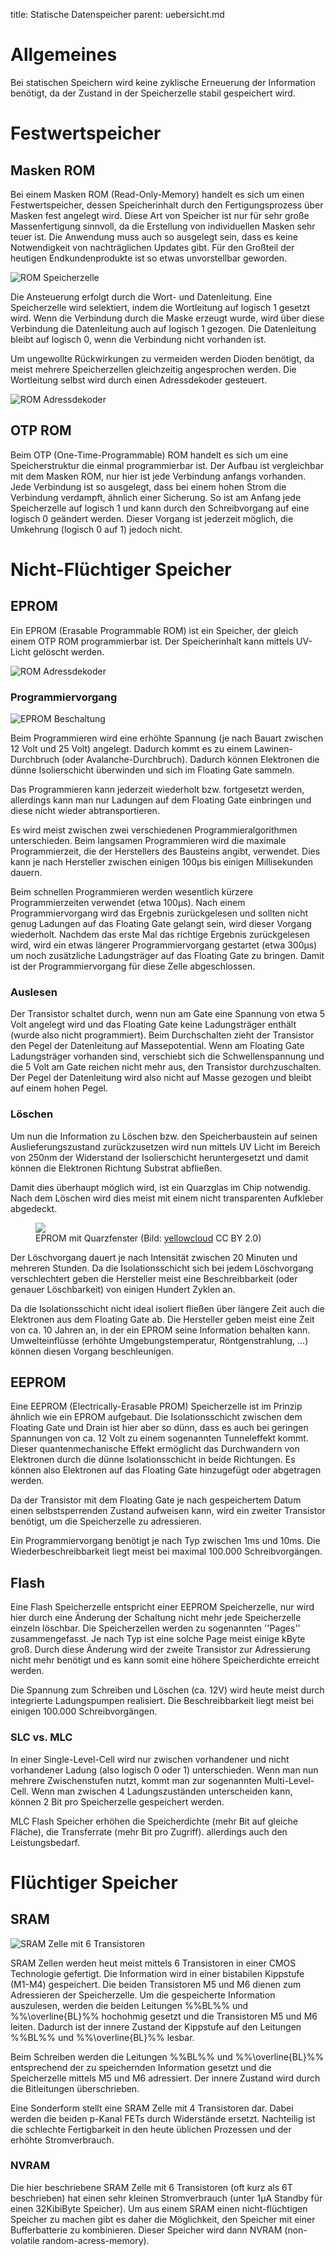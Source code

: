 title: Statische Datenspeicher
parent: uebersicht.md

# Allgemeines

Bei statischen Speichern wird keine zyklische Erneuerung der Information benötigt, da der Zustand in der Speicherzelle stabil gespeichert wird.

# Festwertspeicher
## Masken ROM
Bei einem Masken ROM (Read-Only-Memory) handelt es sich um einen Festwertspeicher, dessen Speicherinhalt durch den Fertigungsprozess über Masken fest angelegt wird. Diese Art von Speicher ist nur für sehr große Massenfertigung sinnvoll, da die Erstellung von individuellen Masken sehr teuer ist. Die Anwendung muss auch so ausgelegt sein, dass es keine Notwendigkeit von nachträglichen Updates gibt. Für den Großteil der heutigen Endkundenprodukte ist so etwas unvorstellbar geworden.

![ROM Speicherzelle]({filename}rom.png)

Die Ansteuerung erfolgt durch die Wort- und Datenleitung. Eine Speicherzelle wird selektiert, indem die Wortleitung auf logisch 1 gesetzt wird. Wenn die Verbindung durch die Maske erzeugt wurde, wird über diese Verbindung die Datenleitung auch auf logisch 1 gezogen. Die Datenleitung bleibt auf logisch 0, wenn die Verbindung nicht vorhanden ist.

Um ungewollte Rückwirkungen zu vermeiden werden Dioden benötigt, da meist mehrere Speicherzellen gleichzeitig angesprochen werden. Die Wortleitung selbst wird durch einen Adressdekoder gesteuert.

![ROM Adressdekoder]({filename}rom_adressierung.png)

## OTP ROM
Beim OTP (One-Time-Programmable) ROM handelt es sich um eine Speicherstruktur die einmal programmierbar ist. Der Aufbau ist vergleichbar mit dem Masken ROM, nur hier ist jede Verbindung anfangs vorhanden. Jede Verbindung ist so ausgelegt, dass bei einem hohen Strom die Verbindung verdampft, ähnlich einer Sicherung. So ist am Anfang jede Speicherzelle auf logisch 1 und kann durch den Schreibvorgang auf eine logisch 0 geändert werden. Dieser Vorgang ist jederzeit möglich, die Umkehrung (logisch 0 auf 1) jedoch nicht.

# Nicht-Flüchtiger Speicher
## EPROM

Ein EPROM (Erasable Programmable ROM) ist ein Speicher, der gleich einem OTP ROM programmierbar ist. Der Speicherinhalt kann mittels UV-Licht gelöscht werden.

![ROM Adressdekoder]({filename}flash_zelle.png)

### Programmiervorgang

![EPROM Beschaltung]({filename}eprom.png)

Beim Programmieren wird eine erhöhte Spannung (je nach Bauart zwischen 12 Volt und 25 Volt) angelegt. Dadurch kommt es zu einem Lawinen-Durchbruch (oder Avalanche-Durchbruch). Dadurch können Elektronen die dünne Isolierschicht überwinden und sich im Floating Gate sammeln.

Das Programmieren kann jederzeit wiederholt bzw. fortgesetzt werden, allerdings kann man nur Ladungen auf dem Floating Gate einbringen und diese nicht wieder abtransportieren.

Es wird meist zwischen zwei verschiedenen Programmieralgorithmen unterschieden. Beim langsamen Programmieren wird die maximale Programmierzeit, die der Herstellers des Bausteins angibt, verwendet. Dies kann je nach Hersteller zwischen einigen 100µs bis einigen Millisekunden dauern. 

Beim schnellen Programmieren werden wesentlich kürzere Programmierzeiten verwendet (etwa 100µs). Nach einem Programmiervorgang wird das Ergebnis zurückgelesen und sollten nicht genug Ladungen auf das Floating Gate gelangt sein, wird dieser Vorgang wiederholt. Nachdem das erste Mal das richtige Ergebnis zurückgelesen wird, wird ein etwas längerer Programmiervorgang gestartet (etwa 300µs) um noch zusätzliche Ladungsträger auf das Floating Gate zu bringen. Damit ist der Programmiervorgang für diese Zelle abgeschlossen.

### Auslesen
Der Transistor schaltet durch, wenn nun am Gate eine Spannung von etwa 5 Volt angelegt wird und das Floating Gate keine Ladungsträger enthält (wurde also nicht programmiert). Beim Durchschalten zieht der Transistor den Pegel der Datenleitung auf Massepotential. Wenn am Floating Gate Ladungsträger vorhanden sind, verschiebt sich die Schwellenspannung und die 5 Volt am Gate reichen nicht mehr aus, den Transistor durchzuschalten. Der Pegel der Datenleitung wird also nicht auf Masse gezogen und bleibt auf einem hohen Pegel.

### Löschen
Um nun die Information zu Löschen bzw. den Speicherbaustein auf seinen Auslieferungszustand zurückzusetzen wird nun mittels UV Licht im Bereich von 250nm der Widerstand der Isolierschicht heruntergesetzt und damit können die Elektronen Richtung Substrat abfließen.

Damit dies überhaupt möglich wird, ist ein Quarzglas im Chip notwendig. Nach dem Löschen wird dies meist mit einem nicht transparenten Aufkleber abgedeckt.

<figure><img src="{filename}eprom.jpg"><figcaption>EPROM mit Quarzfenster (Bild: <a href="https://commons.wikimedia.org/wiki/File:16Mbit_EPROM_ST_Microelectronics_M27C160_(1).jpg">yellowcloud</a> CC BY 2.0)</figcaption></figure>

Der Löschvorgang dauert je nach Intensität zwischen 20 Minuten und mehreren Stunden. Da die Isolationsschicht sich bei jedem Löschvorgang verschlechtert geben die Hersteller meist eine Beschreibbarkeit (oder genauer Löschbarkeit) von einigen Hundert Zyklen an.

Da die Isolationsschicht nicht ideal isoliert fließen über längere Zeit auch die Elektronen aus dem Floating Gate ab. Die Hersteller geben meist eine Zeit von ca. 10 Jahren an, in der ein EPROM seine Information behalten kann. Umwelteinflüsse (erhöhte Umgebungstemperatur, Röntgenstrahlung, ...) können diesen Vorgang beschleunigen.

## EEPROM
Eine EEPROM (Electrically-Erasable PROM) Speicherzelle ist im Prinzip ähnlich wie ein EPROM aufgebaut. Die Isolationsschicht zwischen dem Floating Gate und Drain ist hier aber so dünn, dass es auch bei geringen Spannungen von ca. 12 Volt zu einem sogenannten Tunneleffekt kommt. Dieser quantenmechanische Effekt ermöglicht das Durchwandern von Elektronen durch die dünne Isolationsschicht in beide Richtungen. Es können also Elektronen auf das Floating Gate hinzugefügt oder abgetragen werden.

Da der Transistor mit dem Floating Gate je nach gespeichertem Datum einen selbstsperrenden Zustand aufweisen kann, wird ein zweiter Transistor benötigt, um die Speicherzelle zu adressieren.

Ein Programmiervorgang benötigt je nach Typ zwischen 1ms und 10ms. Die Wiederbeschreibbarkeit liegt meist bei maximal 100.000 Schreibvorgängen.

## Flash
Eine Flash Speicherzelle entspricht einer EEPROM Speicherzelle, nur wird hier durch eine Änderung der Schaltung nicht mehr jede Speicherzelle einzeln löschbar. Die Speicherzellen werden zu sogenannten ''Pages'' zusammengefasst. Je nach Typ ist eine solche Page meist einige kByte groß. Durch diese Änderung wird der zweite Transistor zur Adressierung nicht mehr benötigt und es kann somit eine höhere Speicherdichte erreicht werden.

Die Spannung zum Schreiben und Löschen (ca. 12V) wird heute meist durch integrierte Ladungspumpen realisiert. Die Beschreibbarkeit liegt meist bei einigen 100.000 Schreibvorgängen.

### SLC vs. MLC
In einer Single-Level-Cell wird nur zwischen vorhandener und nicht vorhandener Ladung (also logisch 0 oder 1) unterschieden. Wenn man nun mehrere Zwischenstufen nutzt, kommt man zur sogenannten Multi-Level-Cell. Wenn man zwischen 4 Ladungszuständen unterscheiden kann, können 2 Bit pro Speicherzelle gespeichert werden.

MLC Flash Speicher erhöhen die Speicherdichte (mehr Bit auf gleiche Fläche), die Transferrate (mehr Bit pro Zugriff). allerdings auch den Leistungsbedarf.

# Flüchtiger Speicher
## SRAM

![SRAM Zelle mit 6 Transistoren]({filename}sram.png)

SRAM Zellen werden heut meist mittels 6 Transistoren in einer CMOS Technologie gefertigt. Die Information wird in einer bistabilen Kippstufe (M1-M4) gespeichert. Die beiden Transistoren M5 und M6 dienen zum Adressieren der Speicherzelle. Um die gespeicherte Information auszulesen, werden die beiden Leitungen %%BL%% und %%\overline{BL}%% hochohmig gesetzt und die Transistoren M5 und M6 leiten. Dadurch ist der innere Zustand der Kippstufe auf den Leitungen %%BL%% und %%\overline{BL}%% lesbar.

Beim Schreiben werden die Leitungen %%BL%% und %%\overline{BL}%% entsprechend der zu speichernden Information gesetzt und die Speicherzelle mittels M5 und M6 adressiert. Der innere Zustand wird durch die Bitleitungen überschrieben.

Eine Sonderform stellt eine SRAM Zelle mit 4 Transistoren dar. Dabei werden die beiden p-Kanal FETs durch Widerstände ersetzt. Nachteilig ist die schlechte Fertigbarkeit in den heute üblichen Prozessen und der erhöhte Stromverbrauch.

### NVRAM
Die hier beschriebene SRAM Zelle mit 6 Transistoren (oft kurz als 6T beschrieben) hat einen sehr kleinen Stromverbrauch (unter 1µA Standby für einen 32KibiByte Speicher). Um aus einem SRAM einen nicht-flüchtigen Speicher zu machen gibt es daher die Möglichkeit, den Speicher mit einer Bufferbatterie zu kombinieren. Dieser Speicher wird dann NVRAM (non-volatile random-acress-memory).

